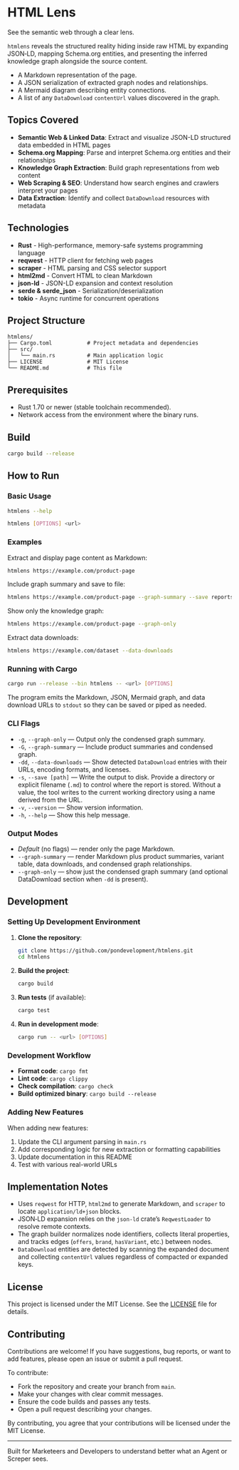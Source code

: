 # HTML Lens

See the semantic web through a clear lens.

`htmlens` reveals the structured reality hiding inside raw HTML by expanding
JSON‑LD, mapping Schema.org entities, and presenting the inferred knowledge
graph alongside the source content.

- A Markdown representation of the page.
- A JSON serialization of extracted graph nodes and relationships.
- A Mermaid diagram describing entity connections.
- A list of any `DataDownload` `contentUrl` values discovered in the graph.

## Topics Covered

- **Semantic Web & Linked Data**: Extract and visualize JSON-LD structured data embedded in HTML pages
- **Schema.org Mapping**: Parse and interpret Schema.org entities and their relationships
- **Knowledge Graph Extraction**: Build graph representations from web content
- **Web Scraping & SEO**: Understand how search engines and crawlers interpret your pages
- **Data Extraction**: Identify and collect `DataDownload` resources with metadata

## Technologies

- **Rust** - High-performance, memory-safe systems programming language
- **reqwest** - HTTP client for fetching web pages
- **scraper** - HTML parsing and CSS selector support
- **html2md** - Convert HTML to clean Markdown
- **json-ld** - JSON-LD expansion and context resolution
- **serde & serde_json** - Serialization/deserialization
- **tokio** - Async runtime for concurrent operations

## Project Structure

```
htmlens/
├── Cargo.toml           # Project metadata and dependencies
├── src/
│   └── main.rs          # Main application logic
├── LICENSE              # MIT License
└── README.md            # This file
```

## Prerequisites

- Rust 1.70 or newer (stable toolchain recommended).
- Network access from the environment where the binary runs.

## Build

```bash
cargo build --release
```

## How to Run

### Basic Usage

```bash
htmlens --help
```

```bash
htmlens [OPTIONS] <url>
```

### Examples

Extract and display page content as Markdown:

```bash
htmlens https://example.com/product-page
```

Include graph summary and save to file:

```bash
htmlens https://example.com/product-page --graph-summary --save reports
```

Show only the knowledge graph:

```bash
htmlens https://example.com/product-page --graph-only
```

Extract data downloads:

```bash
htmlens https://example.com/dataset --data-downloads
```

### Running with Cargo

```bash
cargo run --release --bin htmlens -- <url> [OPTIONS]
```

The program emits the Markdown, JSON, Mermaid graph, and data download URLs to
`stdout` so they can be saved or piped as needed.

### CLI Flags

- `-g`, `--graph-only` &mdash; Output only the condensed graph summary.
- `-G`, `--graph-summary` &mdash; Include product summaries and condensed graph.
- `-dd`, `--data-downloads` &mdash; Show detected `DataDownload` entries with
  their URLs, encoding formats, and licenses.
- `-s`, `--save [path]` &mdash; Write the output to disk. Provide a directory or
  explicit filename (`.md`) to control where the report is stored. Without a
  value, the tool writes to the current working directory using a name derived
  from the URL.
- `-v`, `--version` &mdash; Show version information.
- `-h`, `--help` &mdash; Show this help message.

### Output Modes

- *Default* (no flags) — render only the page Markdown.
- `--graph-summary` — render Markdown plus product summaries, variant table,
  data downloads, and condensed graph relationships.
- `--graph-only` — show just the condensed graph summary (and optional
  DataDownload section when `-dd` is present).

## Development

### Setting Up Development Environment

1. **Clone the repository**:
   ```bash
   git clone https://github.com/pondevelopment/htmlens.git
   cd htmlens
   ```

2. **Build the project**:
   ```bash
   cargo build
   ```

3. **Run tests** (if available):
   ```bash
   cargo test
   ```

4. **Run in development mode**:
   ```bash
   cargo run -- <url> [OPTIONS]
   ```

### Development Workflow

- **Format code**: `cargo fmt`
- **Lint code**: `cargo clippy`
- **Check compilation**: `cargo check`
- **Build optimized binary**: `cargo build --release`

### Adding New Features

When adding new features:
1. Update the CLI argument parsing in `main.rs`
2. Add corresponding logic for new extraction or formatting capabilities
3. Update documentation in this README
4. Test with various real-world URLs

## Implementation Notes

- Uses `reqwest` for HTTP, `html2md` to generate Markdown, and `scraper` to
  locate `application/ld+json` blocks.
- JSON‑LD expansion relies on the `json-ld` crate’s `ReqwestLoader` to resolve
  remote contexts.
- The graph builder normalizes node identifiers, collects literal properties,
  and tracks edges (`offers`, `brand`, `hasVariant`, etc.) between nodes.
- `DataDownload` entities are detected by scanning the expanded document and
  collecting `contentUrl` values regardless of compacted or expanded keys.

## License

This project is licensed under the MIT License. See the [LICENSE](LICENSE) file for details.

## Contributing

Contributions are welcome! If you have suggestions, bug reports, or want to add features, please open an issue or submit a pull request.

To contribute:
- Fork the repository and create your branch from `main`.
- Make your changes with clear commit messages.
- Ensure the code builds and passes any tests.
- Open a pull request describing your changes.

By contributing, you agree that your contributions will be licensed under the MIT License.

---

Built for Marketeers and Developers to understand better what an Agent or Screper sees.
